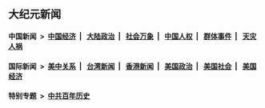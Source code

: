 ## 大纪元新闻

#### 中国新闻 &nbsp;>&nbsp; [中国经济](indexes/ncid283/README.md?09090045) &nbsp;| &nbsp; [大陆政治](indexes/ncid277/README.md?09090045) &nbsp;| &nbsp; [社会万象](indexes/ncid282/README.md?09090045) &nbsp;| &nbsp; [中国人权](indexes/ncid278/README.md?09090045) &nbsp;| &nbsp; [群体事件](indexes/ncid279/README.md?09090045) &nbsp;| &nbsp; [天灾人祸](indexes/ncid280/README.md?09090045)

#### 国际新闻 &nbsp;>&nbsp; [美中关系](indexes/nf1412576/README.md?09090045) &nbsp;| &nbsp; [台湾新闻](indexes/ncid1349361/README.md?09090045) &nbsp;| &nbsp; [香港新闻](indexes/ncid1349362/README.md?09090045) &nbsp;| &nbsp; [美国政治](indexes/ncid1078159/README.md?09090045) &nbsp;| &nbsp; [美国社会](indexes/ncid1078160/README.md?09090045) &nbsp;| &nbsp; [美国经济](indexes/ncid1078158/README.md?09090045)

#### 特别专题 &nbsp;>&nbsp; [中共百年历史](https://github.com/epoch-news/epoch-special/blob/master/README.md?09090045)  
